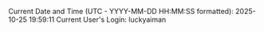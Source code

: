 Current Date and Time (UTC - YYYY-MM-DD HH:MM:SS formatted): 2025-10-25 19:59:11
Current User's Login: luckyaiman
